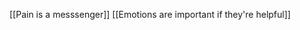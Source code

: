 [[Pain is a messsenger]]
[[Emotions are important if they're helpful]]

<!-- #.inbox -->

<!-- {BearID:1C267AF5-2373-4017-B682-2C1D730D5C4F-11937-000019DAA973D278} -->
